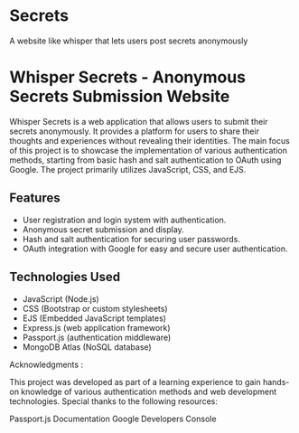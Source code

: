 # Secrets
A website like whisper that lets users post secrets anonymously
# Whisper Secrets - Anonymous Secrets Submission Website

Whisper Secrets is a web application that allows users to submit their secrets anonymously. It provides a platform for users to share their thoughts and experiences without revealing their identities. The main focus of this project is to showcase the implementation of various authentication methods, starting from basic hash and salt authentication to OAuth using Google. The project primarily utilizes JavaScript, CSS, and EJS.

## Features

- User registration and login system with authentication.
- Anonymous secret submission and display.
- Hash and salt authentication for securing user passwords.
- OAuth integration with Google for easy and secure user authentication.

## Technologies Used

- JavaScript (Node.js)
- CSS (Bootstrap or custom stylesheets)
- EJS (Embedded JavaScript templates)
- Express.js (web application framework)
- Passport.js (authentication middleware)
- MongoDB Atlas (NoSQL database)


Acknowledgments :

This project was developed as part of a learning experience to gain hands-on knowledge of various authentication methods and web development technologies. Special thanks to the following resources:

Passport.js Documentation
Google Developers Console









